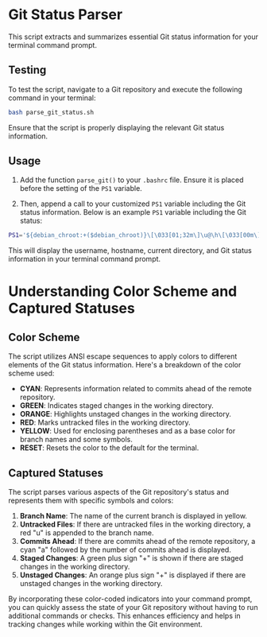 # Git Status Parser

This script extracts and summarizes essential Git status information for your terminal command prompt.

## Testing
To test the script, navigate to a Git repository and execute the following command in your terminal:
```bash
bash parse_git_status.sh
```
Ensure that the script is properly displaying the relevant Git status information.

## Usage
1. Add the function `parse_git()` to your `.bashrc` file. Ensure it is placed before the setting of the `PS1` variable.

2. Then, append a call to your customized `PS1` variable including the Git status information. Below is an example `PS1` variable including the Git status:
```bash
PS1='${debian_chroot:+($debian_chroot)}\[\033[01;32m\]\u@\h\[\033[00m\]:\[\033[01;34m\]\w\[\033[00m\] $(parse_git)\n\$ '
```
This will display the username, hostname, current directory, and Git status information in your terminal command prompt.

# Understanding Color Scheme and Captured Statuses

## Color Scheme
The script utilizes ANSI escape sequences to apply colors to different elements of the Git status information. Here's a breakdown of the color scheme used:

- **CYAN**: Represents information related to commits ahead of the remote repository.
- **GREEN**: Indicates staged changes in the working directory.
- **ORANGE**: Highlights unstaged changes in the working directory.
- **RED**: Marks untracked files in the working directory.
- **YELLOW**: Used for enclosing parentheses and as a base color for branch names and some symbols.
- **RESET**: Resets the color to the default for the terminal.

## Captured Statuses
The script parses various aspects of the Git repository's status and represents them with specific symbols and colors:

1. **Branch Name**: The name of the current branch is displayed in yellow.
2. **Untracked Files**: If there are untracked files in the working directory, a red "u" is appended to the branch name.
3. **Commits Ahead**: If there are commits ahead of the remote repository, a cyan "a" followed by the number of commits ahead is displayed.
4. **Staged Changes**: A green plus sign "+" is shown if there are staged changes in the working directory.
5. **Unstaged Changes**: An orange plus sign "+" is displayed if there are unstaged changes in the working directory.

By incorporating these color-coded indicators into your command prompt, you can quickly assess the state of your Git repository without having to run additional commands or checks. This enhances efficiency and helps in tracking changes while working within the Git environment.